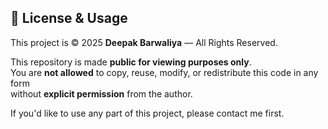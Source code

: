 ## 📄 License & Usage

This project is © 2025 **Deepak Barwaliya** — All Rights Reserved.

This repository is made **public for viewing purposes only**.  
You are **not allowed** to copy, reuse, modify, or redistribute this code in any form  
without **explicit permission** from the author.

If you'd like to use any part of this project, please contact me first.